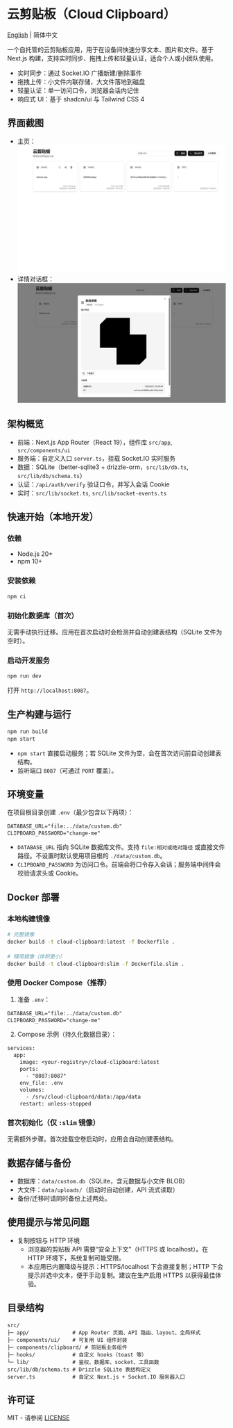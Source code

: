 # 云剪贴板（Cloud Clipboard）

[English](README.md) | 简体中文

一个自托管的云剪贴板应用，用于在设备间快速分享文本、图片和文件。基于 Next.js 构建，支持实时同步、拖拽上传和轻量认证，适合个人或小团队使用。

- 实时同步：通过 Socket.IO 广播新建/删除事件
- 拖拽上传：小文件内联存储，大文件落地到磁盘
- 轻量认证：单一访问口令，浏览器会话内记住
- 响应式 UI：基于 shadcn/ui 与 Tailwind CSS 4

## 界面截图
- 主页：![Home](public/screenshots/home.png)
- 详情对话框：![Detail](public/screenshots/detail.png)

## 架构概览
- 前端：Next.js App Router（React 19），组件库 `src/app`, `src/components/ui`
- 服务端：自定义入口 `server.ts`，挂载 Socket.IO 实时服务
 - 数据：SQLite（better-sqlite3 + drizzle-orm，`src/lib/db.ts`, `src/lib/db/schema.ts`）
- 认证：`/api/auth/verify` 验证口令，并写入会话 Cookie
- 实时：`src/lib/socket.ts`, `src/lib/socket-events.ts`

## 快速开始（本地开发）
### 依赖
- Node.js 20+
- npm 10+

### 安装依赖
```bash
npm ci
```

### 初始化数据库（首次）
无需手动执行迁移。应用在首次启动时会检测并自动创建表结构（SQLite 文件为空时）。

### 启动开发服务
```bash
npm run dev
```
打开 `http://localhost:8087`。

## 生产构建与运行
```bash
npm run build
npm start
```
- `npm start` 直接启动服务；若 SQLite 文件为空，会在首次访问前自动创建表结构。
- 监听端口 `8087`（可通过 `PORT` 覆盖）。

## 环境变量
在项目根目录创建 `.env`（最少包含以下两项）：

```
DATABASE_URL="file:../data/custom.db"
CLIPBOARD_PASSWORD="change-me"
```
- `DATABASE_URL` 指向 SQLite 数据库文件。支持 `file:相对或绝对路径` 或直接文件路径。不设置时默认使用项目根的 `./data/custom.db`。
- `CLIPBOARD_PASSWORD` 为访问口令。前端会将口令存入会话；服务端中间件会校验请求头或 Cookie。

## Docker 部署
### 本地构建镜像
```bash
# 完整镜像
docker build -t cloud-clipboard:latest -f Dockerfile .

# 精简镜像（体积更小）
docker build -t cloud-clipboard:slim -f Dockerfile.slim .
```

### 使用 Docker Compose（推荐）
1) 准备 `.env`：
```
DATABASE_URL="file:../data/custom.db"
CLIPBOARD_PASSWORD="change-me"
```
2) Compose 示例（持久化数据目录）：
```
services:
  app:
    image: <your-registry>/cloud-clipboard:latest
    ports:
      - "8087:8087"
    env_file: .env
    volumes:
      - /srv/cloud-clipboard/data:/app/data
    restart: unless-stopped
```

### 首次初始化（仅 `:slim` 镜像）
无需额外步骤。首次挂载空卷启动时，应用会自动创建表结构。

## 数据存储与备份
- 数据库：`data/custom.db`（SQLite，含元数据与小文件 BLOB）
- 大文件：`data/uploads/`（启动时自动创建，API 流式读取）
- 备份/迁移时请同时备份上述两处。

## 使用提示与常见问题
- 复制按钮与 HTTP 环境
  - 浏览器的剪贴板 API 需要“安全上下文”（HTTPS 或 localhost）。在 HTTP 环境下，系统复制可能受限。
  - 本应用已内置降级与提示：HTTPS/localhost 下会直接复制；HTTP 下会提示并选中文本，便于手动复制。建议在生产启用 HTTPS 以获得最佳体验。

## 目录结构
```
src/
├─ app/              # App Router 页面、API 路由、layout、全局样式
├─ components/ui/    # 可复用 UI 组件封装
├─ components/clipboard/ # 剪贴板业务组件
├─ hooks/            # 自定义 hooks（toast 等）
└─ lib/              # 鉴权、数据库、socket、工具函数
src/lib/db/schema.ts # Drizzle SQLite 表结构定义
server.ts            # 自定义 Next.js + Socket.IO 服务器入口
```

## 许可证
MIT  - 请参阅 [LICENSE](LICENSE)
